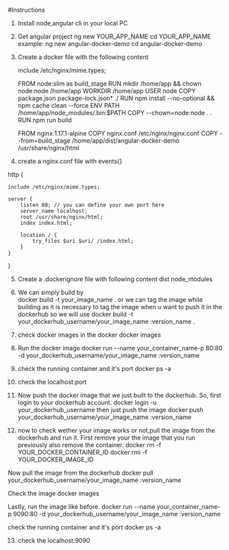 #Instructions

1. Install node,angular cli in your local PC

2. Get angular project 
ng new YOUR_APP_NAME
cd YOUR_APP_NAME
example: 
ng new angular-docker-demo
cd angular-docker-demo

3. Create a docker file with the following content 



    include /etc/nginx/mime.types;

      FROM node:slim as build_stage
      RUN mkdir /home/app && chown node:node /home/app
      WORKDIR /home/app
      USER node
      COPY package.json package-lock.json* ./
      RUN npm install --no-optional && npm cache clean --force
      ENV PATH /home/app/node_modules/.bin:$PATH
      COPY --chown=node:node . .
      RUN npm run build

      FROM nginx:1.17.1-alpine
      COPY nginx.conf /etc/nginx/nginx.conf
      COPY --from=build_stage /home/app/dist/angular-docker-demo /usr/share/nginx/html
    


4. create a nginx.conf file with 
events{}

http {

    include /etc/nginx/mime.types;

    server {
        listen 80; // you can define your own port here
        server_name localhost;
        root /usr/share/nginx/html;
        index index.html;

        location / {
            try_files $uri $uri/ /index.html;
        }
    }
}

5. Create a .dockerignore file with following content
dist
node_modules

6. We can simply build by  
docker build -t your_image_name .
or we can tag the image while building as it is necessary to tag the image when u want to push it in the dockerhub
so we will use 
docker build -t your_dockerhub_username/your_image_name :version_name .

7. check docker images in the docker 
docker images

8. Run the docker image
docker run --name your_container_name-p 80:80 -d your_dockerhub_username/your_image_name :version_name

9. check the running container and it's port 
docker ps -a

10. check the localhost:port

11. Now push the docker image that we just built to the dockerhub.
 So, first login to your dockerhub account.
docker login -u your_dockerhub_username 
then just push the image 
docker push your_dockerhub_username/your_image_name :version_name

12. now to check wether your image works or not,pull the image from the dockerhub and run it.
First remove your the image that you run previously also remove the container.
docker rm -f YOUR_DOCKER_CONTAINER_ID
docker rmi -f YOUR_DOCKER_IMAGE_ID 

Now pull the image from the dockerhub
docker pull your_dockerhub_username/your_image_name :version_name

Check the image 
docker images

Lastly, run the image like before.
docker run --name your_container_name-p 9090:80 -d your_dockerhub_username/your_image_name :version_name

check the running container and it's port 
docker ps -a

13.  check the localhost:9090 
